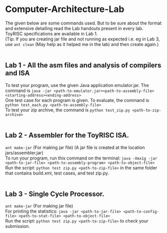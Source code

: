 # Computer-Architecture-Lab
The given below are some commands used. But to be sure about the format and extensive detailing read the Lab handouts present in every lab. <br>
ToyRISC specifications are available in Lab 1. <br>
(Tip: If you are creating jar file and not running as expected i.e. eg in Lab 3, use `ant clean` (May help as it helped me in the lab) and then create again.) <br><br>

## Lab 1 - All the asm files and analysis of compilers and ISA <br>
To test your program, use the given Java application emulator.jar. The command is `java -jar <path-to-emulator.jar><path-to-assembly-file><starting-address><ending-address>` <br>
One test case for each program is given. To evaluate, the command is `python test_each.py <path-to-assembly-file>` <br>
To test your zip archive, the command is `python test_zip.py <path-to-zip-archive>` <br><br>

## Lab 2 - Assembler for the ToyRISC ISA. <br>
`ant make-jar` (For making jar file) (A jar file is created at the location jars/assembler.jar) <br>
To run your program, run this command on the terminal: `java -Xmx1g -jar <path-to-jar-file> <path-to-assembly-program> <path-to-object-file>` <br>
Run the script: `python test zip.py <path-to-zip-file>` in the same folder that contains build.xml, test cases, and test zip.py. <br><br>

## Lab 3 - Single Cycle Processor. <br>
`ant make-jar` (For making jar file) <br>
For printing the statistics: `java -jar <path-to-jar-file> <path-to-config-file> <path-to-stat-file> <path-to-object-file>` <br>
Run the script: `python test zip.py <path-to-zip-file>` to check your submission. <br><br>

